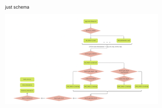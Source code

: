 just schema

![alt text](https://raw.githubusercontent.com/aadenisova/bird_innovation/main/scripts/phyloP/phyloP_usage_schema.png)
